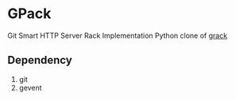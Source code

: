 # GPack
Git Smart HTTP Server Rack Implementation
Python clone of [grack](https://github.com/schacon/grack)

## Dependency
1. git
2. gevent
